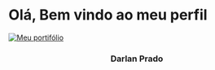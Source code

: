<!-- <h1><strong>Darlan José Batista do Prado<strong/></h1>
<h3>Desenvolvedor Web FullStack</h3>
<div class="sobreMim">
   <h3> sobre mim:</h3>
   <span>Desenvolvedor fullstack, foco no desenvolvimento frontend com Nuxt.js e Vue.js</span>

<br/>

<div class="contato">
   <h3>Contato: <h3>
  
   <a href="mailto:darlandoprado2014@gmail.com" target="_blank"><img height="35" width="35" src="https://cdn-icons-png.flaticon.com/512/2504/2504727.png"></a>
</div>

<div class="status">
   <h2>Meus status:</h2>
      <ul>
       <li>📚 Cusarndo Engenharia de Software.</li>
     </ul>
     <img width="45%" height="180em" src="https://github-readme-stats.vercel.app/api?username=DarlanPrado&_icons=true&theme=dark&include_all_commits=true&count_private=true"/>
     <img width="45%" height="180em" src="https://github-readme-stats.vercel.app/api/top-langs/?username=DarlanPrado&_icons=true&theme=dark&include_all_commits=true&count_private=true"/>
</div> -->
<!-- <iframe src="https://darlanprado.vercel.app/" style="width: 100%; height: 80vh"></iframe> -->

<!-- # Darlan José Batista do Prado
[![5 things I wish I knew before studying Computer Science](https://ytcards.demolab.com/?id=Wjj21p3tvcg&title=5+things+I+wish+I+knew+before+studying+Computer+Science&lang=en&timestamp=1636628400&background_color=%230d1117&title_color=%23ffffff&stats_color=%23dedede&max_title_lines=1&width=250&border_radius=5&duration=436 "5 things I wish I knew before studying Computer Science")](https://youtu.be/Wjj21p3tvcg?si=b7QYksN87h0wsGpQ) -->

# Olá, Bem vindo ao meu perfil

[![Meu portifólio](https://darlanprado.vercel.app/_vercel/image?url=%2Favatar.png&w=1536&q=100 "Meu portifólio")](https://darlanprado.vercel.app)

<h3  align="center">Darlan Prado</h3>



<!-- <a src="https://darlanprado.vercel.app">
   <div style="display: flex">
      <img width="150" src="https://darlanprado.vercel.app/_vercel/image?url=%2Favatar.png&w=1536&q=100" />
      <div >
         <h1>Darlan Prado</h1>
      </div>
   </div>
</a>
<div style="display: flex; align-items: center;  justify-content: center; width: 100%; margin-top: 25px; margin-bottom: 15px;">
   <img alingn="center" src="https://profile-counter.glitch.me/DarlanPrado/count.svg"/>
</div> -->




  
